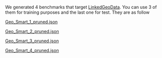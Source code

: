 We generated 4 benchmarks that target [LinkedGeoData](http://linkedgeodata.org/sparql/). You can use 3 of them for training purposes and the last one for test.
They are as follow

[Geo_Smart_1_pruned.json](https://github.com/aorogat/SmartBenchmark/blob/main/benchmarks/LinkedGeoData/Geo_Smart_1_pruned.json)

[Geo_Smart_2_pruned.json](https://github.com/aorogat/SmartBenchmark/blob/main/benchmarks/LinkedGeoData/Geo_Smart_2_pruned.json)

[Geo_Smart_3_pruned.json](https://github.com/aorogat/SmartBenchmark/blob/main/benchmarks/LinkedGeoData/Geo_Smart_3_pruned.json)

[Geo_Smart_4_pruned.json](https://github.com/aorogat/SmartBenchmark/blob/main/benchmarks/LinkedGeoData/Geo_Smart_4_pruned.json)


